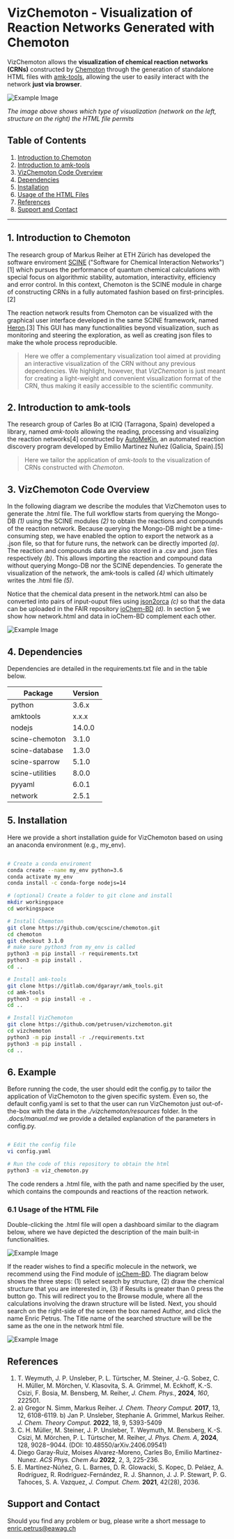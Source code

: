 # VizChemoton - Visualization of Reaction Networks Generated with Chemoton

VizChemoton allows the **visualization of chemical reaction networks (CRNs)** constructed by [Chemoton](https://github.com/qcscine/chemoton) 
through the generation of standalone HTML files with [amk-tools](https://github.com/dgarayr/amk_tools), allowing the user to easily interact 
with the network **just via browser**.


![Example Image](./docs/example_crn_html.png)

*The image above shows which type of visualization (network on the left, structure on 
the right) the HTML file permits*


## Table of Contents

1. [Introduction to Chemoton](#introduction-to-chemoton)
2. [Introduction to amk-tools](#introduction-to-amk-tools)
3. [VizChemoton Code Overview](#vizchemoton-code-overview)
4. [Dependencies](#dependencies)
5. [Installation](#installation)
6. [Usage of the HTML Files](#usage-of-the-html-files)
7. [References](#references)
8. [Support and Contact](support-and-contact)

---

## 1. Introduction to Chemoton

The research group of Markus Reiher at ETH Zürich has developed the software enviroment [SCINE](https://github.com/qcscine) ("Software for 
Chemical Interaction Networks")[1] which pursues the performance of quantum chemical calculations with special focus
on algorithmic stability, automation, interactivity, efficiency and error control. In this context, Chemoton is the
SCINE module in charge of constructing CRNs in a fully automated fashion based on first-principles.[2] 

The reaction network results from Chemoton can be visualized with the graphical user interface developed in the same
SCINE framework, named [Heron](https://github.com/qcscine/heron).[3] This GUI has many functionalities beyond visualization, such as monitoring 
and steering the exploration, as well as creating json files to make the whole process reproducible. 

> Here we offer a complementary visualization tool aimed at providing an interactive visualization of the CRN without any previous dependencies. We highlight, however, that *VizChemoton* is just meant for creating a light-weight and convenient visualization format of the CRN, thus making it easily accessible to the scientific community.     


## 2. Introduction to amk-tools

The research group of Carles Bo at ICIQ (Tarragona, Spain) developed a library, named *amk-tools* allowing the 
reading, processing and visualizing the reaction networks[4] constructed by [AutoMeKin](https://github.com/emartineznunez/AutoMeKin), an automated reaction
discovery program developed by Emilio Martinez Nuñez (Galicia, Spain).[5] 


> Here we tailor the application of *amk-tools* to the visualization of CRNs constructed with *Chemoton*. 


## 3. VizChemoton Code Overview

In the following diagram we describe the modules that VizChemoton uses to generate the .html file.
The full workflow starts from querying the Mongo-DB *(1)* using the SCINE modules *(2)* to obtain the reactions
and compounds of the reaction network. Because querying the Mongo-DB might be a time-consuming step, we 
have enabled the option to export the network as a .json file, so that for future runs, the network can 
be directly imported *(a)*. The reaction and compounds data are also stored in a .csv and .json files respectively 
*(b)*. This allows importing the reaction and compound data without querying Mongo-DB nor the 
SCINE dependencies. To generate the visualization of the network, the amk-tools is called *(4)* which ultimately
writes the .html file *(5)*.

Notice that the chemical data present in the network.html can also be converted into pairs of input-ouput files
using [json2orca](https://github.com/gruberlopez/json2orca) *(c)* so that the data can be uploaded in the FAIR repository
[ioChem-BD](https://www.iochem-bd.org/) *(d)*. In section [5](#references) we show how network.html and data in 
ioChem-BD complement each other.

![Example Image](./docs/vizchemoton_architecture.png)

## 4. Dependencies

Dependencies are detailed in the requirements.txt file and in the table below.

| Package         | Version |
|-----------------|---------|
| python          | 3.6.x   |
| amktools        | x.x.x   |
| nodejs          | 14.0.0  |
| scine-chemoton  | 3.1.0   |
| scine-database  | 1.3.0   |
| scine-sparrow   | 5.1.0   |
| scine-utilities | 8.0.0   |
| pyyaml          | 6.0.1   |
| network         | 2.5.1   |


## 5. Installation 

Here we provide a short installation guide for VizChemoton based on using an anaconda environment (e.g., my_env).

```bash

# Create a conda enviroment
conda create --name my_env python=3.6
conda activate my_env
conda install -c conda-forge nodejs=14

# (optional) Create a folder to git clone and install 
mkdir workingspace
cd workingspace

# Install Chemoton
git clone https://github.com/qcscine/chemoton.git
cd chemoton
git checkout 3.1.0
# make sure python3 from my_env is called
python3 -m pip install -r requirements.txt
python3 -m pip install .
cd ..

# Install amk-tools
git clone https://gitlab.com/dgarayr/amk_tools.git
cd amk-tools
python3 -m pip install -e .
cd ..

# Install VizChemoton
git clone https://github.com/petrusen/vizchemoton.git
cd vizchemoton
python3 -m pip install -r ./requirements.txt
python3 -m pip install .
cd ..

```

## 6. Example

Before running the code, the user should edit the config.py to tailor the application of VizChemoton to the given 
specific system. Even so, the default config.yaml is set to that the user can run VizChemoton just out-of-the-box 
with the data in the *./vizchemoton/resources* folder. In the *.docs/manual.md* we provide a detailed explanation
of the parameters in config.py.

```bash

# Edit the config file
vi config.yaml

# Run the code of this repository to obtain the html
python3 -m viz_chemoton.py 

```

The code renders a .html file, with the path and name specified by the user, which contains the compounds and 
reactions of the reaction network. 

### 6.1 Usage of the HTML File

Double-clicking the .html file will open a dashboard similar to the diagram below, where we have 
depicted the description of the main built-in functionalities.

![Example Image](./docs/html_manual.png)

If the reader wishes to find a specific molecule in the network, we recommend using the Find module of 
[ioChem-BD](https://www.iochem-bd.org/). The diagram below shows the three steps: (1) select search by structure, (2) 
draw the chemical structure that you are interested in, (3) if Results is greater than 0 press the button go.
This will redirect you to the Browse module, where all the calculations involving the drawn structure will be listed. 
Next, you should search on the right-side of the screen the box named Author, and click the name Enric Petrus.
The Title name of the searched structure will be the same as the one in the network html file. 

![Example Image](./docs/iochem_find.png)

## References

1. T. Weymuth, J. P. Unsleber, P. L. Türtscher, M. Steiner, J.-G. Sobez, C. H. Müller, M. Mörchen,
V. Klasovita, S. A. Grimmel, M. Eckhoff, K.-S. Csizi, F. Bosia, M. Bensberg, M. Reiher, *J. Chem. Phys.*, **2024**, *160*, 222501.
2. a) Gregor N. Simm, Markus Reiher. *J. Chem. Theory Comput.* **2017**, 13, 12, 6108-6119.  b) Jan P. Unsleber, Stephanie A. Grimmel, Markus Reiher. *J. Chem. Theory Comput.* **2022**, 18, 9, 5393-5409
3. C. H. Müller, M. Steiner, J. P. Unsleber, T. Weymuth, M. Bensberg, K.-S. Csizi, M. Mörchen, P. L. Türtscher, M. Reiher, *J. Phys. Chem. A*, **2024**, 128, 9028−9044.
(DOI: 10.48550/arXiv.2406.09541)
4. Diego Garay-Ruiz, Moises Alvarez-Moreno, Carles Bo, Emilio Martinez-Nunez. *ACS Phys. Chem Au* **2022**, 2, 3, 225-236.
5. E. Martínez-Núñez, G. L. Barnes, D. R. Glowacki, S. Kopec, D. Peláez, A. Rodríguez, R. Rodríguez-Fernández, R. J. Shannon, J. J. P. Stewart, P. G. Tahoces, S. A. Vazquez, *J. Comput. Chem.* **2021**, 42(28), 2036.

## Support and Contact

Should you find any problem or bug, please write a short message
to [enric.petrus@eawag.ch](enric.petrus@eawag.ch) 
